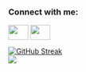 <h3 align="left">Connect with me:</h3>
<p align="left">

<a href="https://www.linkedin.com/in/gaurav-bora-1b0601184/" target="blank"><img align="center" src="https://cdn.jsdelivr.net/npm/simple-icons@3.0.1/icons/linkedin.svg" alt="" height="30" width="40" /></a>
<a href="https://www.instagram.com/phoenix_connection__/" target="blank"><img align="center" src="https://cdn.jsdelivr.net/npm/simple-icons@3.0.1/icons/instagram.svg" alt="" height="30" width="40" /></a>

</p>

[![GitHub Streak](https://github-readme-streak-stats.herokuapp.com/?user=Itachi-Ucchiha)](https://git.io/streak-stats)
<br>
![](https://komarev.com/ghpvc/?username=Itachi-Ucchiha)
